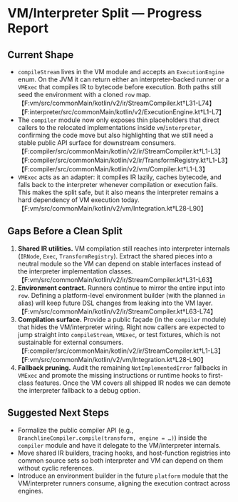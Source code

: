 # VM/Interpreter Split — Progress Report

## Current Shape
- `compileStream` lives in the VM module and accepts an `ExecutionEngine` enum. On the JVM it can return either an interpreter-backed runner or a `VMExec` that compiles IR to bytecode before execution. Both paths still seed the environment with a cloned `row` map.【F:vm/src/commonMain/kotlin/v2/ir/StreamCompiler.kt†L31-L74】【F:interpreter/src/commonMain/kotlin/v2/ExecutionEngine.kt†L1-L7】
- The `compiler` module now only exposes thin placeholders that direct callers to the relocated implementations inside `vm`/`interpreter`, confirming the code move but also highlighting that we still need a stable public API surface for downstream consumers.【F:compiler/src/commonMain/kotlin/v2/ir/StreamCompiler.kt†L1-L3】【F:compiler/src/commonMain/kotlin/v2/ir/TransformRegistry.kt†L1-L3】【F:compiler/src/commonMain/kotlin/v2/vm/Compiler.kt†L1-L3】
- `VMExec` acts as an adapter: it compiles IR lazily, caches bytecode, and falls back to the interpreter whenever compilation or execution fails. This makes the split safe, but it also means the interpreter remains a hard dependency of VM execution today.【F:vm/src/commonMain/kotlin/v2/vm/Integration.kt†L28-L90】

## Gaps Before a Clean Split
1. **Shared IR utilities.** VM compilation still reaches into interpreter internals (`IRNode`, `Exec`, `TransformRegistry`). Extract the shared pieces into a neutral module so the VM can depend on stable interfaces instead of the interpreter implementation classes.【F:vm/src/commonMain/kotlin/v2/ir/StreamCompiler.kt†L31-L63】
2. **Environment contract.** Runners continue to mirror the entire input into `row`. Defining a platform-level environment builder (with the planned `in` alias) will keep future DSL changes from leaking into the VM layer.【F:vm/src/commonMain/kotlin/v2/ir/StreamCompiler.kt†L63-L74】
3. **Compilation surface.** Provide a public façade (in the `compiler` module) that hides the VM/interpreter wiring. Right now callers are expected to jump straight into `compileStream`, `VMExec`, or test fixtures, which is not sustainable for external consumers.【F:compiler/src/commonMain/kotlin/v2/ir/StreamCompiler.kt†L1-L3】【F:vm/src/commonMain/kotlin/v2/vm/Integration.kt†L28-L90】
4. **Fallback pruning.** Audit the remaining `NotImplementedError` fallbacks in `VMExec` and promote the missing instructions or runtime hooks to first-class features. Once the VM covers all shipped IR nodes we can demote the interpreter fallback to a debug option.

## Suggested Next Steps
- Formalize the public compiler API (e.g., `BranchlineCompiler.compile(transform, engine = …)`) inside the `compiler` module and have it delegate to the VM/interpreter internals.
- Move shared IR builders, tracing hooks, and host-function registries into common source sets so both interpreter and VM can depend on them without cyclic references.
- Introduce an environment builder in the future `platform` module that the VM/interpreter runners consume, aligning the execution contract across engines.
